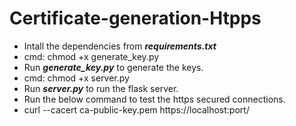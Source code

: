 # Certificate-generation-Htpps

- Intall the dependencies from ***requirements.txt***
- cmd: chmod +x generate_key.py
- Run ***generate_key.py*** to generate the keys.
- cmd: chmod +x server.py 
- Run ***server.py*** to run the flask server.
- Run the below command to test the https secured connections. 
- curl --cacert ca-public-key.pem https://localhost:port/
